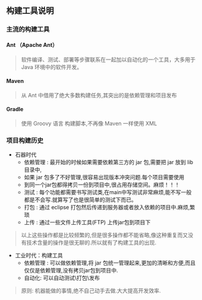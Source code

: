 ## 构建工具说明

### 主流的构建工具
#### Ant （Apache Ant）
> 软件编译、测试、部署等步骤联系在一起加以自动化的一个工具，大多用于Java 环境中的软件开发。

#### Maven
> 从 Ant 中借用了绝大多数构建任务,其突出的是依赖管理和项目发布

#### Gradle
> 使用 Groovy 语言 构建脚本,不再像 Maven 一样使用 XML

### 项目构建历史
* 石器时代
    * 依赖管理 : 最开始的时候如果需要依赖第三方的 jar 包,需要把 jar 放到 lib 目录中,
    * 如果 jar 包多了不好管理,很容易出现版本冲突问题.每个项目需要使用
    * 到同一个jar包都得拷贝一份到项目中,很占用存储空间。麻烦！！！
    * 测试 : 每个功能都需要书写测试类,在main中写测试非常麻烦,能不写一般都是不会写.就算写了也是很简单的测试下而已。
    * 打包 :  通过 eclipse 打包然后传递到服务器或者放入依赖的项目中.麻烦,繁琐
    * 上传 :  通过一些文件上传工具(FTP) 上传jar包到项目下
> 以上这些操作都是比较频繁的,但是很多操作都不能省略,像这种重复而又没有技术含量的操作是很无聊的.所以就有了构建工具的出现.

* 工业时代：构建工具
    * 依赖管理 :  可以做依赖管理,将 jar 包统一管理起来,更加的清晰和方便,而且仅仅是依赖管理,没有拷贝jar包到项目中.
    * 自动化: 可以自动测试\打包\发布
> 原则: 机器能做的事情,绝不自己动手去做.大大提高开发效率.